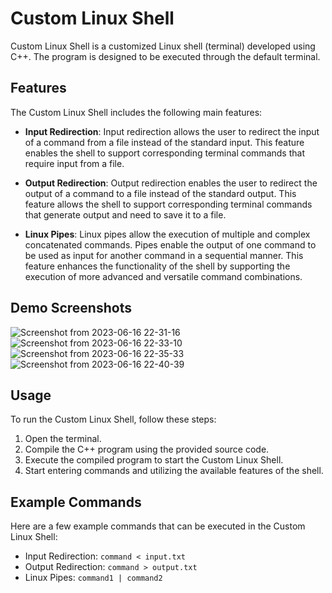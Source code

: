 # Custom Linux Shell

Custom Linux Shell is a customized Linux shell (terminal) developed using C++. The program is designed to be executed through the default terminal.

## Features

The Custom Linux Shell includes the following main features:

- **Input Redirection**: Input redirection allows the user to redirect the input of a command from a file instead of the standard input. This feature enables the shell to support corresponding terminal commands that require input from a file.

- **Output Redirection**: Output redirection enables the user to redirect the output of a command to a file instead of the standard output. This feature allows the shell to support corresponding terminal commands that generate output and need to save it to a file.

- **Linux Pipes**: Linux pipes allow the execution of multiple and complex concatenated commands. Pipes enable the output of one command to be used as input for another command in a sequential manner. This feature enhances the functionality of the shell by supporting the execution of more advanced and versatile command combinations.

## Demo Screenshots

![Screenshot from 2023-06-16 22-31-16](https://github.com/MoosaImran50/Linux-Shell/assets/108832275/3cd93a6f-047f-4c9b-9327-a42e165bf1a0)
![Screenshot from 2023-06-16 22-33-10](https://github.com/MoosaImran50/Linux-Shell/assets/108832275/e561ccc5-6396-45d2-96cf-b5d600194864)
![Screenshot from 2023-06-16 22-35-33](https://github.com/MoosaImran50/Linux-Shell/assets/108832275/69b6f883-4e2c-4610-a2a7-e865fc5e31d1)
![Screenshot from 2023-06-16 22-40-39](https://github.com/MoosaImran50/Linux-Shell/assets/108832275/2c1b41e9-1c28-4ac0-b39d-6a21f75df310)


## Usage

To run the Custom Linux Shell, follow these steps:

1. Open the terminal.
2. Compile the C++ program using the provided source code.
3. Execute the compiled program to start the Custom Linux Shell.
4. Start entering commands and utilizing the available features of the shell.

## Example Commands

Here are a few example commands that can be executed in the Custom Linux Shell:

- Input Redirection: `command < input.txt`
- Output Redirection: `command > output.txt`
- Linux Pipes: `command1 | command2`
